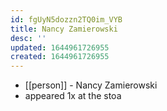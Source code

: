 ```yaml
---
id: fgUyN5dozzn2TQ0im_VYB
title: Nancy Zamierowski
desc: ''
updated: 1644961726955
created: 1644961726955
---
```



- [[person]] - Nancy Zamierowski
- appeared 1x at the stoa
